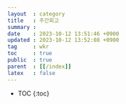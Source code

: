 ```yaml
---
layout  : category
title   : 주간회고
summary : 
date    : 2023-10-12 13:51:46 +0900
updated : 2023-10-12 13:52:08 +0900
tag     : wkr
toc     : true
public  : true
parent  : [[/index]]
latex   : false
---
```

* TOC
{:toc}

